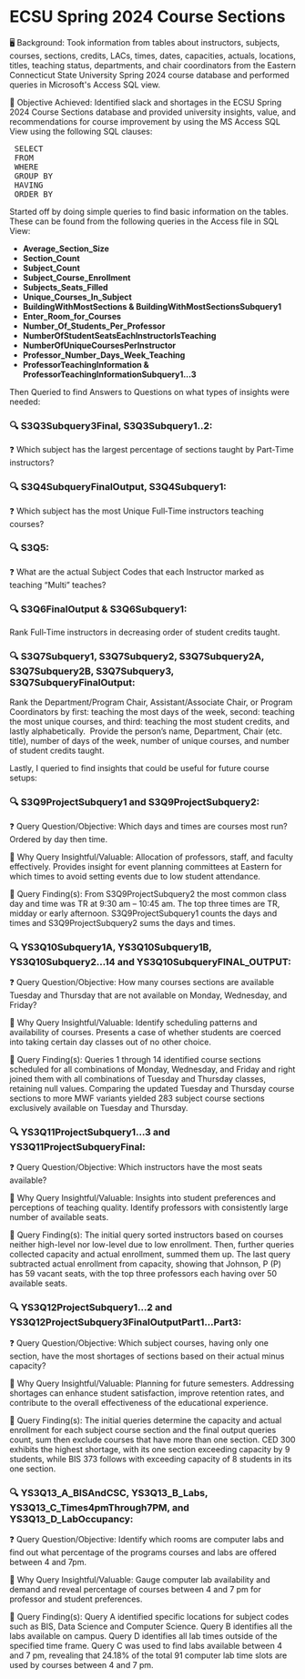 # ECSU Spring 2024 Course Sections

🖥️ Background: Took information from tables about instructors, subjects, courses, sections, credits, LACs, times, dates, capacities, actuals, locations, titles, teaching status, departments, and chair coordinators from the Eastern Connecticut State University Spring 2024 course database and performed queries in Microsoft's Access SQL view. 

🎯 Objective Achieved: Identified slack and shortages in the ECSU Spring 2024 Course Sections database and provided university insights, value, and recommendations for course improvement by using the MS Access SQL View using the following SQL clauses: 

<pre> SELECT 
 FROM 
 WHERE 
 GROUP BY 
 HAVING 
 ORDER BY 
</pre>

Started off by doing simple queries to find basic information on the tables. These can be found from the following queries in the Access file in SQL View:

- **Average_Section_Size**  
- **Section_Count**  
- **Subject_Count**  
- **Subject_Course_Enrollment**  
- **Subjects_Seats_Filled**  
- **Unique_Courses_In_Subject**  
- **BuildingWithMostSections & BuildingWithMostSectionsSubquery1**  
- **Enter_Room_for_Courses**  
- **Number_Of_Students_Per_Professor**  
- **NumberOfStudentSeatsEachInstructorIsTeaching**  
- **NumberOfUniqueCoursesPerInstructor**  
- **Professor_Number_Days_Week_Teaching**  
- **ProfessorTeachingInformation & ProfessorTeachingInformationSubquery1...3** 


Then Queried to find Answers to Questions on what types of insights were needed: 

### 🔍 S3Q3Subquery3Final, S3Q3Subquery1..2: 
❓ Which subject has the largest percentage of sections taught by Part-Time instructors?

### 🔍 S3Q4SubqueryFinalOutput, S3Q4Subquery1: 
❓ Which subject has the most Unique Full‐Time instructors teaching courses?

### 🔍 S3Q5: 
❓ What are the actual Subject Codes that each Instructor marked as teaching “Multi” teaches?

### 🔍 S3Q6FinalOutput & S3Q6Subquery1: 
Rank Full‐Time instructors in decreasing order of student credits taught.

### 🔍 S3Q7Subquery1, S3Q7Subquery2, S3Q7Subquery2A, S3Q7Subquery2B, S3Q7Subquery3, S3Q7SubqueryFinalOutput: 
Rank the Department/Program Chair, Assistant/Associate Chair, or
Program Coordinators by first: teaching the most days of the week, second:
teaching the most unique courses, and third: teaching the most student credits,
and lastly alphabetically.  Provide the person’s name, Department, Chair (etc.
title), number of days of the week, number of unique courses, and number of
student credits taught.



Lastly, I queried to find insights that could be useful for future course setups: 

### 🔍 S3Q9ProjectSubquery1 and S3Q9ProjectSubquery2:

❓ Query Question/Objective: Which days and times are courses most run? Ordered by day then 
time. 

🧠 Why Query Insightful/Valuable: Allocation of professors, staff, and faculty effectively. Provides 
insight for event planning committees at Eastern for which times to avoid setting events due to low 
student attendance. 

🔗 Query Finding(s): From S3Q9ProjectSubquery2 the most common class day and time was TR at 
9:30 am – 10:45 am. The top three times are TR, midday or early afternoon. S3Q9ProjectSubquery1
counts the days and times and S3Q9ProjectSubquery2 sums the days and times.


### 🔍 YS3Q10Subquery1A, YS3Q10Subquery1B, YS3Q10Subquery2…14 and YS3Q10SubqueryFINAL_OUTPUT: 

❓ Query Question/Objective: How many courses sections are available Tuesday and Thursday that 
are not available on Monday, Wednesday, and Friday? 

🧠 Why Query Insightful/Valuable: Identify scheduling patterns and availability of courses. Presents 
a case of whether students are coerced into taking certain day classes out of no other choice. 

🔗 Query Finding(s): Queries 1 through 14 identified course sections scheduled for all combinations of Monday, 
Wednesday, and Friday and right joined them with all combinations of Tuesday and Thursday classes, retaining null 
values. Comparing the updated Tuesday and Thursday course sections to more MWF variants 
yielded 283 subject course sections exclusively available on Tuesday and Thursday. 


### 🔍 YS3Q11ProjectSubquery1…3 and YS3Q11ProjectSubqueryFinal:

❓ Query Question/Objective: Which instructors have the most seats available? 

🧠 Why Query Insightful/Valuable: Insights into student preferences and perceptions of teaching 
quality. Identify professors with consistently large number of available seats. 

🔗 Query Finding(s): The initial query sorted instructors based on courses neither high-level nor low-level 
due to low enrollment. Then, further queries collected capacity and actual enrollment, 
summed them up. The last query subtracted actual enrollment from capacity, showing that 
Johnson, P (P) has 59 vacant seats, with the top three professors each having over 50 available 
seats.


### 🔍 YS3Q12ProjectSubquery1…2 and YS3Q12ProjectSubquery3FinalOutputPart1...Part3:

❓ Query Question/Objective: Which subject courses, having only one section, have the most 
shortages of sections based on their actual minus capacity?

🧠 Why Query Insightful/Valuable: Planning for future semesters. Addressing shortages can 
enhance student satisfaction, improve retention rates, and contribute to the overall effectiveness 
of the educational experience.

🔗 Query Finding(s): The initial queries determine the capacity and actual enrollment for each subject 
course section and the final output queries count, sum then exclude courses that have more than 
one section. CED 300 exhibits the highest shortage, with its one section exceeding capacity by 9
students, while BIS 373 follows with exceeding capacity of 8 students in its one section.


### 🔍 YS3Q13_A_BISAndCSC, YS3Q13_B_Labs, YS3Q13_C_Times4pmThrough7PM, and YS3Q13_D_LabOccupancy:

❓ Query Question/Objective: Identify which rooms are computer labs and find out what percentage 
of the programs courses and labs are offered between 4 and 7pm.

🧠 Why Query Insightful/Valuable: Gauge computer lab availability and demand and reveal 
percentage of courses between 4 and 7 pm for professor and student preferences.

🔗 Query Finding(s): Query A identified specific locations for subject codes such as BIS, Data Science
and Computer Science. Query B identifies all the labs available on campus. Query D identifies all 
lab times outside of the specified time frame. Query C was used to find labs available between 4 
and 7 pm, revealing that 24.18% of the total 91 computer lab time slots are used by courses 
between 4 and 7 pm.




